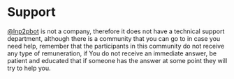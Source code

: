 # Support

[@lnp2pbot](https://t.me/lnp2pbot) is not a company, therefore it does not have a technical support department, although there is a community that you can go to in case you need help, remember that the participants in this community do not receive any type of remuneration, if You do not receive an immediate answer, be patient and educated that if someone has the answer at some point they will try to help you.
